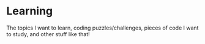 # Learning

The topics I want to learn, coding puzzles/challenges, pieces of code I want to study, and other stuff like that!
